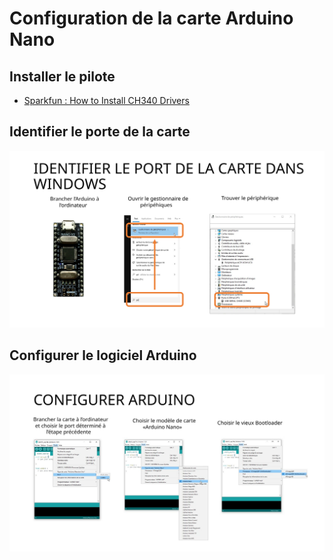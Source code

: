 # Configuration de la carte Arduino Nano

## Installer le pilote

* [Sparkfun : How to Install CH340 Drivers](https://learn.sparkfun.com/tutorials/how-to-install-ch340-drivers/all)

## Identifier le porte de la carte 

![...](arduino-ide_configuration_nano/Slide1.SVG)

## Configurer le logiciel Arduino

![...](arduino-ide_configuration_nano/Slide3.SVG)

